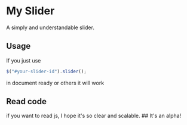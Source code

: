 # My Slider
A simply and understandable slider.
## Usage
If you just use
```javascript
$("#your-slider-id").slider();
```
in document ready or others it will work
## Read code
if you want to read js, I hope it's so clear and scalable.
## It's an alpha!

